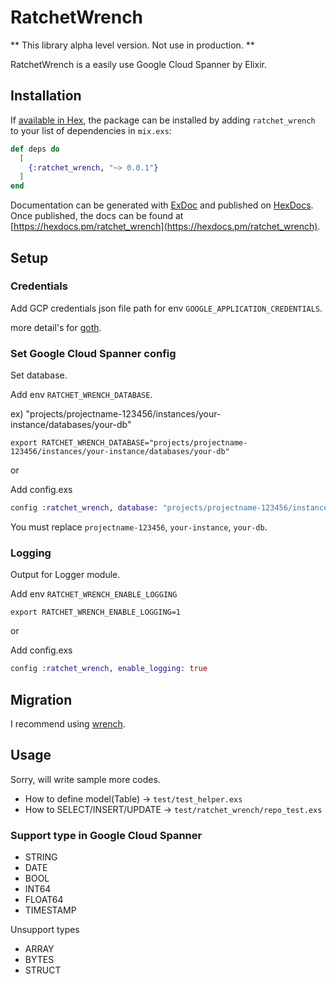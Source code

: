 # RatchetWrench

** This library alpha level version. Not use in production. **

RatchetWrench is a easily use Google Cloud Spanner by Elixir.

## Installation

If [available in Hex](https://hex.pm/docs/publish), the package can be installed
by adding `ratchet_wrench` to your list of dependencies in `mix.exs`:

```elixir
def deps do
  [
    {:ratchet_wrench, "~> 0.0.1"}
  ]
end
```

Documentation can be generated with [ExDoc](https://github.com/elixir-lang/ex_doc)
and published on [HexDocs](https://hexdocs.pm). Once published, the docs can
be found at [https://hexdocs.pm/ratchet_wrench](https://hexdocs.pm/ratchet_wrench).

## Setup

### Credentials

Add GCP credentials json file path for env `GOOGLE_APPLICATION_CREDENTIALS`.

more detail's for [goth](https://github.com/peburrows/goth).

### Set Google Cloud Spanner config

Set database.

Add env `RATCHET_WRENCH_DATABASE`.

ex) "projects/projectname-123456/instances/your-instance/databases/your-db"

``` shell
export RATCHET_WRENCH_DATABASE="projects/projectname-123456/instances/your-instance/databases/your-db"
```

or

Add config.exs

``` elixir
config :ratchet_wrench, database: "projects/projectname-123456/instances/your-instance/databases/your-db"
```

You must replace `projectname-123456`, `your-instance`, `your-db`.


### Logging

Output for Logger module.

Add env `RATCHET_WRENCH_ENABLE_LOGGING`

``` shell
export RATCHET_WRENCH_ENABLE_LOGGING=1
```

or

Add config.exs

``` elixir
config :ratchet_wrench, enable_logging: true
```

## Migration

I recommend using [wrench](https://github.com/cloudspannerecosystem/wrench).

## Usage

Sorry, will write sample more codes.

  - How to define model(Table) -> `test/test_helper.exs`
  - How to SELECT/INSERT/UPDATE -> `test/ratchet_wrench/repo_test.exs`


### Support type in Google Cloud Spanner

  - STRING
  - DATE
  - BOOL
  - INT64
  - FLOAT64
  - TIMESTAMP

Unsupport types

  - ARRAY
  - BYTES
  - STRUCT
